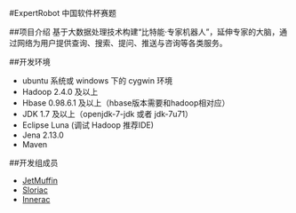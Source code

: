 #ExpertRobot
中国软件杯赛题

##项目介绍
基于大数据处理技术构建“比特能·专家机器人”，延伸专家的大脑，通过网络为用户提供查询、搜索、提问、推送与咨询等各类服务。 

##开发环境
* ubuntu 系统或 windows 下的 cygwin 环境
* Hadoop 2.4.0 及以上
* Hbase 0.98.6.1 及以上（hbase版本需要和hadoop相对应）
* JDK 1.7 及以上（openjdk-7-jdk 或者 jdk-7u71）
* Eclipse Luna (调试 Hadoop 推荐IDE)
* Jena 2.13.0
* Maven

##开发组成员
* [JetMuffin](https://github.com/JetMuffin/) 
* [Sloriac](http://github.com/sunzequn/)
* [Innerac](http://github.com/InnerAc/)

